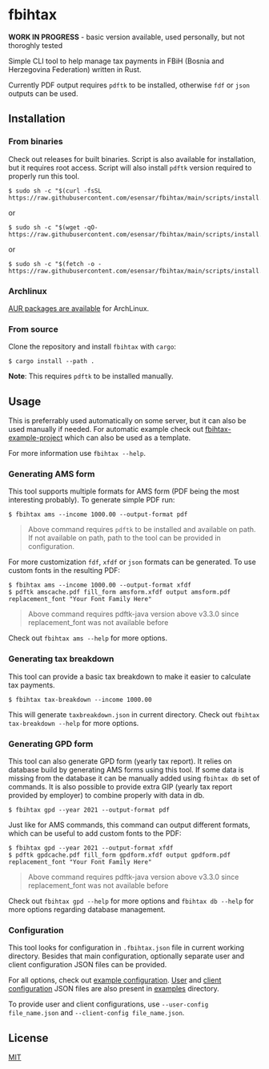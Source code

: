 # fbihtax

**WORK IN PROGRESS** - basic version available, used personally, but not thoroghly tested

Simple CLI tool to help manage tax payments in FBiH (Bosnia and Herzegovina Federation) written in Rust.

Currently PDF output requires `pdftk` to be installed, otherwise `fdf` or `json` outputs can be used.

## Installation

### From binaries

Check out releases for built binaries. Script is also available for installation, but it requires root access. Script will also install `pdftk` version required to properly run this tool.
```
$ sudo sh -c "$(curl -fsSL https://raw.githubusercontent.com/esensar/fbihtax/main/scripts/install.sh)"
```
or
```
$ sudo sh -c "$(wget -qO- https://raw.githubusercontent.com/esensar/fbihtax/main/scripts/install.sh)"
```
or
```
$ sudo sh -c "$(fetch -o - https://raw.githubusercontent.com/esensar/fbihtax/main/scripts/install.sh)"
```

### Archlinux

[AUR packages are available](https://aur.archlinux.org/packages?K=fbihtax) for ArchLinux.

### From source

Clone the repository and install `fbihtax` with `cargo`:
```
$ cargo install --path .
```

**Note**: This requires `pdftk` to be installed manually.

## Usage

This is preferrably used automatically on some server, but it can also be used manually if needed. For automatic example check out [fbihtax-example-project](https://github.com/esensar/fbihtax-example-project) which can also be used as a template.

For more information use `fbihtax --help`.

### Generating AMS form

This tool supports multiple formats for AMS form (PDF being the most interesting probably). To generate simple PDF run:

```
$ fbihtax ams --income 1000.00 --output-format pdf
```
> Above command requires `pdftk` to be installed and available on path. If not available on path, path to the tool can be provided in configuration.

For more customization `fdf`, `xfdf` or `json` formats can be generated. To use custom fonts in the resulting PDF:

```
$ fbihtax ams --income 1000.00 --output-format xfdf
$ pdftk amscache.pdf fill_form amsform.xfdf output amsform.pdf replacement_font "Your Font Family Here"
```
> Above command requires pdftk-java version above v3.3.0 since replacement_font was not available before

Check out `fbihtax ams --help` for more options.

### Generating tax breakdown

This tool can provide a basic tax breakdown to make it easier to calculate tax payments.

```
$ fbihtax tax-breakdown --income 1000.00
```

This will generate `taxbreakdown.json` in current directory. Check out `fbihtax tax-breakdown --help` for more options.

### Generating GPD form

This tool can also generate GPD form (yearly tax report). It relies on database build by generating AMS forms using this tool. If some data is missing from the database it can be manually added using `fbihtax db` set of commands. It is also possible to provide extra GIP (yearly tax report provided by employer) to combine properly with data in db.

```
$ fbihtax gpd --year 2021 --output-format pdf
```

Just like for AMS commands, this command can output different formats, which can be useful to add custom fonts to the PDF:

```
$ fbihtax gpd --year 2021 --output-format xfdf
$ pdftk gpdcache.pdf fill_form gpdform.xfdf output gpdform.pdf replacement_font "Your Font Family Here"
```
> Above command requires pdftk-java version above v3.3.0 since replacement_font was not available before

Check out `fbihtax gpd --help` for more options and `fbihtax db --help` for more options regarding database management.

### Configuration

This tool looks for configuration in `.fbihtax.json` file in current working directory. Besides that main configuration, optionally separate user and client configuration JSON files can be provided.


For all options, check out [example configuration](examples/.fbihtax.json). [User](examples/user_info.json) and [client configuration](examples/client_config.json) JSON files are also present in [examples](examples) directory.

To provide user and client configurations, use `--user-config file_name.json` and `--client-config file_name.json`.

## License

[MIT](LICENSE)
